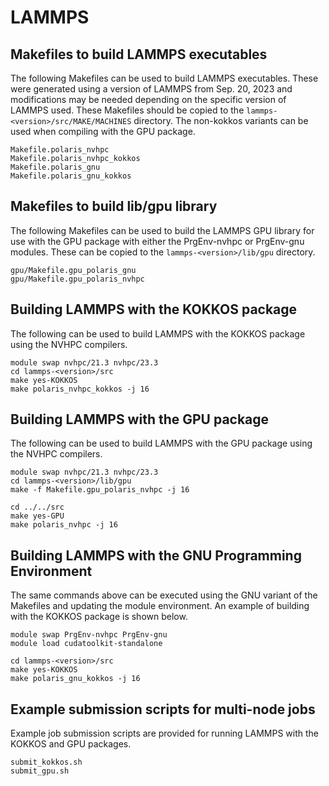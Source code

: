 # LAMMPS

## Makefiles to build LAMMPS executables

The following Makefiles can be used to build LAMMPS executables. These were generated using a version of LAMMPS from Sep. 20, 2023 and modifications may be needed depending on the specific version of LAMMPS used. These Makefiles should be copied to the `lammps-<version>/src/MAKE/MACHINES` directory. The non-kokkos variants can be used when compiling with the GPU package.
```
Makefile.polaris_nvhpc
Makefile.polaris_nvhpc_kokkos
Makefile.polaris_gnu
Makefile.polaris_gnu_kokkos
```

## Makefiles to build lib/gpu library

The following Makefiles can be used to build the LAMMPS GPU library for use with the GPU package with either the PrgEnv-nvhpc or PrgEnv-gnu modules.  These can be copied to the `lammps-<version>/lib/gpu` directory.
```
gpu/Makefile.gpu_polaris_gnu
gpu/Makefile.gpu_polaris_nvhpc
```

## Building LAMMPS with the KOKKOS package

The following can be used to build LAMMPS with the KOKKOS package using the NVHPC compilers.
```
module swap nvhpc/21.3 nvhpc/23.3
cd lammps-<version>/src
make yes-KOKKOS
make polaris_nvhpc_kokkos -j 16
```

## Building LAMMPS with the GPU package

The following can be used to build LAMMPS with the GPU package using the NVHPC compilers.
```
module swap nvhpc/21.3 nvhpc/23.3
cd lammps-<version>/lib/gpu
make -f Makefile.gpu_polaris_nvhpc -j 16

cd ../../src
make yes-GPU
make polaris_nvhpc -j 16
```

## Building LAMMPS with the GNU Programming Environment

The same commands above can be executed using the GNU variant of the Makefiles and updating the module environment. An example of building with the KOKKOS package is shown below.
```
module swap PrgEnv-nvhpc PrgEnv-gnu
module load cudatoolkit-standalone

cd lammps-<version>/src
make yes-KOKKOS
make polaris_gnu_kokkos -j 16
```

## Example submission scripts for multi-node jobs

Example job submission scripts are provided for running LAMMPS with the KOKKOS and GPU packages. 
```
submit_kokkos.sh
submit_gpu.sh
```



